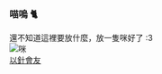 ### 喵嗚 🐈
還不知道這裡要放什麼，放一隻咪好了 :3  
![咪](https://github.com/QuiltMeow/QuiltMeow/blob/main/cute-kitten-playing.gif)  
[以針會友](https://probe.quilt.com.tw:2083/)
